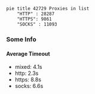 
```mermaid
pie title 42729 Proxies in list
    "HTTP" : 28287
    "HTTPS": 9861
    "SOCKS" : 11093
```

### Some Info
#### Average Timeout

- mixed: 4.1s
- http: 2.3s
- https: 8.8s
- socks: 6.6s